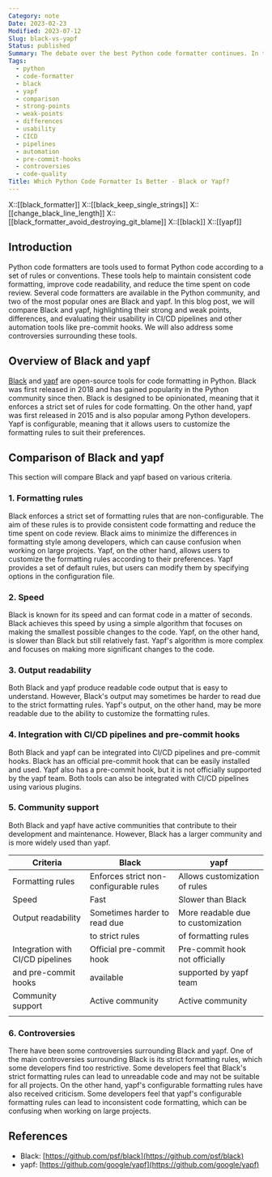 ```yaml
---
Category: note
Date: 2023-02-23
Modified: 2023-07-12
Slug: black-vs-yapf
Status: published
Summary: The debate over the best Python code formatter continues. In this article, we dive deep into Black and yapf - their strong and weak points, and which one is right for you.
Tags:
  - python
  - code-formatter
  - black
  - yapf
  - comparison
  - strong-points
  - weak-points
  - differences
  - usability
  - CICD
  - pipelines
  - automation
  - pre-commit-hooks
  - controversies
  - code-quality
Title: Which Python Code Formatter Is Better - Black or Yapf?
---
```

X::[[black_formatter]]
X::[[black_keep_single_strings]]
X::[[change_black_line_length]]
X::[[black_formatter_avoid_destroying_git_blame]]
X::[[black]]
X::[[yapf]]

## Introduction

Python code formatters are tools used to format Python code according to a set of rules or conventions. These tools help to maintain consistent code formatting, improve code readability, and reduce the time spent on code review. Several code formatters are available in the Python community, and two of the most popular ones are Black and yapf. In this blog post, we will compare Black and yapf, highlighting their strong and weak points, differences, and evaluating their usability in CI/CD pipelines and other automation tools like pre-commit hooks. We will also address some controversies surrounding these tools.

## Overview of Black and yapf

[Black](https://github.com/psf/black) and [yapf](https://github.com/google/yapf) are open-source tools for code formatting in Python. Black was first released in 2018 and has gained popularity in the Python community since then. Black is designed to be opinionated, meaning that it enforces a strict set of rules for code formatting. On the other hand, yapf was first released in 2015 and is also popular among Python developers. Yapf is configurable, meaning that it allows users to customize the formatting rules to suit their preferences.

## Comparison of Black and yapf

This section will compare Black and yapf based on various criteria.

### 1.  Formatting rules

Black enforces a strict set of formatting rules that are non-configurable. The aim of these rules is to provide consistent code formatting and reduce the time spent on code review. Black aims to minimize the differences in formatting style among developers, which can cause confusion when working on large projects. Yapf, on the other hand, allows users to customize the formatting rules according to their preferences. Yapf provides a set of default rules, but users can modify them by specifying options in the configuration file.

### 2.  Speed

Black is known for its speed and can format code in a matter of seconds. Black achieves this speed by using a simple algorithm that focuses on making the smallest possible changes to the code. Yapf, on the other hand, is slower than Black but still relatively fast. Yapf's algorithm is more complex and focuses on making more significant changes to the code.

### 3.  Output readability

Both Black and yapf produce readable code output that is easy to understand. However, Black's output may sometimes be harder to read due to the strict formatting rules. Yapf's output, on the other hand, may be more readable due to the ability to customize the formatting rules.

### 4.  Integration with CI/CD pipelines and pre-commit hooks

Both Black and yapf can be integrated into CI/CD pipelines and pre-commit hooks. Black has an official pre-commit hook that can be easily installed and used. Yapf also has a pre-commit hook, but it is not officially supported by the yapf team. Both tools can also be integrated with CI/CD pipelines using various plugins.

### 5.  Community support

Both Black and yapf have active communities that contribute to their development and maintenance. However, Black has a larger community and is more widely used than yapf.

| Criteria                            | Black                           | yapf                                  |
|-------------------------------------|---------------------------------|---------------------------------------|
| Formatting rules                    | Enforces strict non-configurable rules| Allows customization of rules         |
| Speed                               | Fast                            | Slower than Black                      |
| Output readability                  | Sometimes harder to read due   | More readable due to customization    |
|                                     | to strict rules                 | of formatting rules                    |
| Integration with CI/CD pipelines    | Official pre-commit hook        | Pre-commit hook not officially         |
| and pre-commit hooks                | available                       | supported by yapf team                 |
| Community support                   | Active community                | Active community                       |
|                                     |                                 |                                       |

### 6.  Controversies

There have been some controversies surrounding Black and yapf. One of the main controversies surrounding Black is its strict formatting rules, which some developers find too restrictive. Some developers feel that Black's strict formatting rules can lead to unreadable code and may not be suitable for all projects. On the other hand, yapf's configurable formatting rules have also received criticism. Some developers feel that yapf's configurable formatting rules can lead to inconsistent code formatting, which can be confusing when working on large projects.

## References

- Black: [https://github.com/psf/black](https://github.com/psf/black)
- yapf: [https://github.com/google/yapf](https://github.com/google/yapf)
